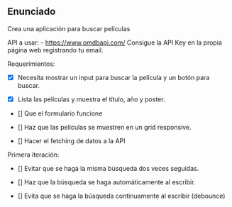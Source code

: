 ## Enunciado

Crea una aplicación para buscar películas

API a usar: - https://www.omdbapi.com/ Consigue la API Key en la propia página web registrando tu email.

Requerimientos:

- [x] Necesita mostrar un input para buscar la película y un botón para buscar.

- [x] Lista las películas y muestra el título, año y poster.

- [] Que el formulario funcione

- [] Haz que las películas se muestren en un grid responsive.

- [] Hacer el fetching de datos a la API

Primera iteración:

- [] Evitar que se haga la misma búsqueda dos veces seguidas.

- [] Haz que la búsqueda se haga automáticamente al escribir.

- [] Evita que se haga la búsqueda continuamente al escribir (debounce)
